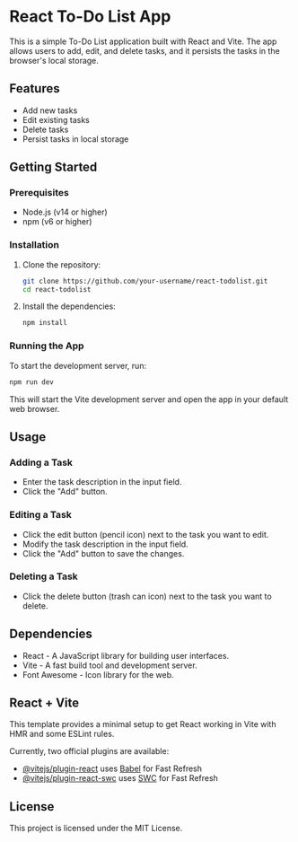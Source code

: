 # React To-Do List App

This is a simple To-Do List application built with React and Vite. The app allows users to add, edit, and delete tasks, and it persists the tasks in the browser's local storage.

## Features

- Add new tasks
- Edit existing tasks
- Delete tasks
- Persist tasks in local storage

## Getting Started

### Prerequisites

- Node.js (v14 or higher)
- npm (v6 or higher)

### Installation

1. Clone the repository:

    ```sh
    git clone https://github.com/your-username/react-todolist.git
    cd react-todolist
    ```

2. Install the dependencies:

    ```sh
    npm install
    ```

### Running the App

To start the development server, run:

```sh
npm run dev
```
This will start the Vite development server and open the app in your default web browser.

## Usage
### Adding a Task
- Enter the task description in the input field.
- Click the "Add" button.
### Editing a Task
- Click the edit button (pencil icon) next to the task you want to edit.
- Modify the task description in the input field.
- Click the "Add" button to save the changes.
### Deleting a Task
- Click the delete button (trash can icon) next to the task you want to delete.

## Dependencies
- React - A JavaScript library for building user interfaces.
- Vite - A fast build tool and development server.
- Font Awesome - Icon library for the web.

## React + Vite

This template provides a minimal setup to get React working in Vite with HMR and some ESLint rules.

Currently, two official plugins are available:

- [@vitejs/plugin-react](https://github.com/vitejs/vite-plugin-react/blob/main/packages/plugin-react/README.md) uses [Babel](https://babeljs.io/) for Fast Refresh
- [@vitejs/plugin-react-swc](https://github.com/vitejs/vite-plugin-react-swc) uses [SWC](https://swc.rs/) for Fast Refresh

## License
This project is licensed under the MIT License.
